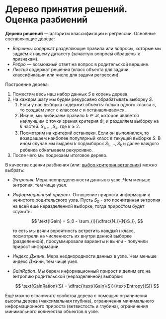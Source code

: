 # Дерево принятия решений. Оценка разбиений

**Дерево решений** — алгоритм классификации и регрессии. Основные составляющие дерева:

- *Вершины* содержат разделяющие правила или вопросы, которые мы задаём к нашему датасету (зачастую вопросы обращены к признакам).
- *Ребро* — возможный ответ на вопрос в родительской вершине.
- *Листья* содержат решения (класс объекта для задачи классификации или число для задачи регрессии).

Построение дерева:

1. Поместим весь наш набор данных $S$ в корень дерева.
2. На каждом шагу мы будем рекурсивно обрабатывать выборку $S$.
   1. Если у нас выборка содержит объекты только одного класса $c$, то создаём лист с классом $c$ и останавливаемся.
   2. Иначе, мы выбираем правило $b \in \mathcal{B}$, которое является наилучшим с точки зрения критерия $\Phi$, и разделяем выборку на $k$ частей: $S_1,\,\ldots,\,S_k$, где $k \geqslant 2$.
   3. Посмотрим на критерий остановки. Если он выполнился, то возвращаем наиболее популярный класс в текущей выборке $S$. В ином случае мы выдаём $k$ подвыборок $S_1,\,\ldots,\,S_k$ и далее каждого ребенка обкатываем рекурсивно.
3. После чего мы подрезаем итоговое дерево.

В качестве оценки разбиения (или: [выбор критерия ветвления](../lectures/L6-DecisionTree.md#выбор-критерия-ветвления)) можно выбрать:

- *Энтропия*. Мера неопределенности данных в узле. Чем меньше энтропия, тем чище узел.
- *Информационный прирост*. Отношение прироста информации к нечистоте родительского узла. Пусть $S_0$ - это посчитанная энтропия на всей ещё неразделенной выборке, тогда приростом будет служить:

  $$
    \text{IGain} = S_0 - \sum_{i}{\dfrac{N_i}{N}S_i},
  $$

  то есть мы взяли вероятность встретить каждый $i$ класс, посмотрели на численность их внутри данной выборке (разделенной), просуммировали варианты и вычли - получили прирост информации.

- *Индекс Джини*. Мера неоднородности данных в узле. Чем меньше индекс Джини, тем чище узел.
- *GainRation*. Мы берем информационный прирост и делим его на энтропию родительской (неразделенной) выборки:

  $$
    \text{GainRation}(S) = \dfrac{\text{IGain}(S)}{\text{Entropy}(S)}
  $$

Ещё можно ограничить свойства дерева с помощью ограничения высоты дерева (максимальная глубина), ограничения минимального информационного прироста (ветвистость и глубина), ограничения минимального количества объектов в узле.
